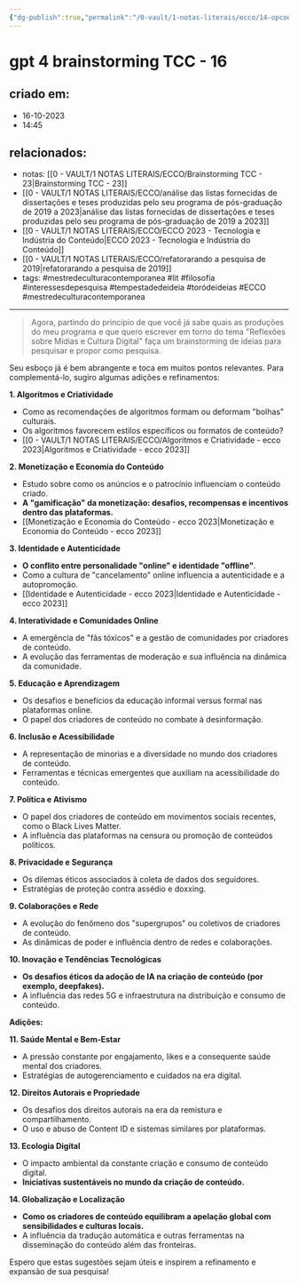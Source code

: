 ```yaml
---
{"dg-publish":true,"permalink":"/0-vault/1-notas-literais/ecco/14-opcoes-de-pesquisa/","tags":["mestredeculturacontemporanea","lit","filosofia","interessesdepesquisa","tempestadedeideia","toródeideias","ECCO"],"dgHomeLink":true,"dgShowLocalGraph":true,"dgShowFileTree":true,"dgEnableSearch":true,"noteIcon":""}
---
```


# gpt 4 brainstorming TCC - 16

## criado em: 
- 16-10-2023
- 14:45
## relacionados:
- notas: [[0 - VAULT/1 NOTAS LITERAIS/ECCO/Brainstorming TCC - 23\|Brainstorming TCC - 23]]
- [[0 - VAULT/1 NOTAS LITERAIS/ECCO/análise das listas fornecidas de dissertações e teses produzidas pelo seu programa de pós-graduação de 2019 a 2023\|análise das listas fornecidas de dissertações e teses produzidas pelo seu programa de pós-graduação de 2019 a 2023]]
- [[0 - VAULT/1 NOTAS LITERAIS/ECCO/ECCO 2023 - Tecnologia e Indústria do Conteúdo\|ECCO 2023 - Tecnologia e Indústria do Conteúdo]]
- [[0 - VAULT/1 NOTAS LITERAIS/ECCO/refatorarando a pesquisa de 2019\|refatorarando a pesquisa de 2019]]
- tags: #mestredeculturacontemporanea #lit #filosofia #interessesdepesquisa #tempestadedeideia #toródeideias #ECCO #mestredeculturacontemporanea 
---

> Agora, partindo do princípio de que você já sabe quais as produções do meu programa e que quero escrever em torno do tema "Reflexões sobre Mídias e Cultura Digital" faça um brainstorming de ideias para pesquisar e propor como pesquisa. 

Seu esboço já é bem abrangente e toca em muitos pontos relevantes. Para complementá-lo, sugiro algumas adições e refinamentos:

**1. Algoritmos e Criatividade**
   
   * Como as recomendações de algoritmos formam ou deformam "bolhas" culturais.
   * Os algoritmos favorecem estilos específicos ou formatos de conteúdo? 
   * [[0 - VAULT/1 NOTAS LITERAIS/ECCO/Algoritmos e Criatividade - ecco 2023\|Algoritmos e Criatividade - ecco 2023]]
   
**2. Monetização e Economia do Conteúdo**

   * Estudo sobre como os anúncios e o patrocínio influenciam o conteúdo criado.
   * **A "gamificação" da monetização: desafios, recompensas e incentivos dentro das plataformas.**
   * [[Monetização e Economia do Conteúdo - ecco 2023\|Monetização e Economia do Conteúdo - ecco 2023]]

**3. Identidade e Autenticidade**

   * **O conflito entre personalidade "online" e identidade "offline"**.
   * Como a cultura de "cancelamento" online influencia a autenticidade e a autopromoção.
   * [[Identidade e Autenticidade - ecco 2023\|Identidade e Autenticidade - ecco 2023]]

**4. Interatividade e Comunidades Online**

   * A emergência de "fãs tóxicos" e a gestão de comunidades por criadores de conteúdo.
   * A evolução das ferramentas de moderação e sua influência na dinâmica da comunidade.

**5. Educação e Aprendizagem**

   * Os desafios e benefícios da educação informal versus formal nas plataformas online.
   * O papel dos criadores de conteúdo no combate à desinformação.

**6. Inclusão e Acessibilidade**

   * A representação de minorias e a diversidade no mundo dos criadores de conteúdo.
   * Ferramentas e técnicas emergentes que auxiliam na acessibilidade do conteúdo.

**7. Política e Ativismo**

   * O papel dos criadores de conteúdo em movimentos sociais recentes, como o Black Lives Matter.
   * A influência das plataformas na censura ou promoção de conteúdos políticos.

**8. Privacidade e Segurança**

   * Os dilemas éticos associados à coleta de dados dos seguidores.
   * Estratégias de proteção contra assédio e doxxing.

**9. Colaborações e Rede**

   * A evolução do fenômeno dos "supergrupos" ou coletivos de criadores de conteúdo.
   * As dinâmicas de poder e influência dentro de redes e colaborações.

**10. Inovação e Tendências Tecnológicas**

   * **Os desafios éticos da adoção de IA na criação de conteúdo (por exemplo, deepfakes).**
   * A influência das redes 5G e infraestrutura na distribuição e consumo de conteúdo.

**Adições:**

**11. Saúde Mental e Bem-Estar**

   * A pressão constante por engajamento, likes e a consequente saúde mental dos criadores.
   * Estratégias de autogerenciamento e cuidados na era digital.

**12. Direitos Autorais e Propriedade**

   * Os desafios dos direitos autorais na era da remistura e compartilhamento.
   * O uso e abuso de Content ID e sistemas similares por plataformas.

**13. Ecologia Digital**

   * O impacto ambiental da constante criação e consumo de conteúdo digital.
   * **Iniciativas sustentáveis no mundo da criação de conteúdo.**

**14. Globalização e Localização**

   * **Como os criadores de conteúdo equilibram a apelação global com sensibilidades e culturas locais.**
   * A influência da tradução automática e outras ferramentas na disseminação do conteúdo além das fronteiras.

Espero que estas sugestões sejam úteis e inspirem a refinamento e expansão de sua pesquisa!